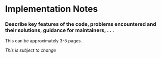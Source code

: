 # Implementation Notes

### Describe key features of the code, problems encountered and their solutions, guidance for maintainers, . . .

This can be approximately 3-5 pages.

_This is subject to change_